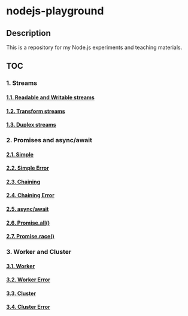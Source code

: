# nodejs-playground
## Description
This is a repository for my Node.js experiments and teaching materials.


## TOC
### 1. Streams
#### [1.1. Readable and Writable streams](./Streams/readWrite.js)
#### [1.2. Transform streams](./Streams/transform.js)
#### [1.3. Duplex streams](./Streams/duplex.js)
### 2. Promises and async/await
#### [2.1. Simple](./Promises/simple.js)
#### [2.2. Simple Error](./Promises/simpleError.js)
#### [2.3. Chaining](./Promises/chaining.js)
#### [2.4. Chaining Error](./Promises/chainError.js)
#### [2.5. async/await](./Promises/await.js)
#### [2.6. Promise.all()](./Promises/all.js)
#### [2.7. Promise.race()](./Promises/race.js)
### 3. Worker and Cluster
#### [3.1. Worker](./Threads/worker.js)
#### [3.2. Worker Error](./Threads/workerError.js)
#### [3.3. Cluster](./Threads/cluster.js)
#### [3.4. Cluster Error](./Threads/clusterError.js)


